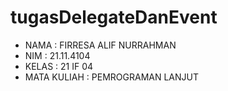 # tugasDelegateDanEvent
- NAMA : FIRRESA ALIF NURRAHMAN
- NIM : 21.11.4104  
- KELAS : 21 IF 04 
- MATA KULIAH : PEMROGRAMAN LANJUT
